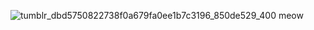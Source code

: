 ![tumblr_dbd5750822738f0a679fa0ee1b7c3196_850de529_400](https://github.com/nyonentry/nyonentry/assets/156819405/0a9aec08-584a-4f60-8fb7-a0bd7d43e032)
meow
